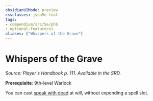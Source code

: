 ```yaml
---
obsidianUIMode: preview
cssclasses: json5e-feat
tags:
- compendium/src/5e/phb
- optional-feature/ei
aliases: ["Whispers of the Grave"]
---
```

# Whispers of the Grave
*Source: Player's Handbook p. 111. Available in the SRD.*  

**Prerequisite**: 9th-level Warlock

You can cast [speak with dead](compendium/spells/speak-with-dead.md) at will, without expending a spell slot.